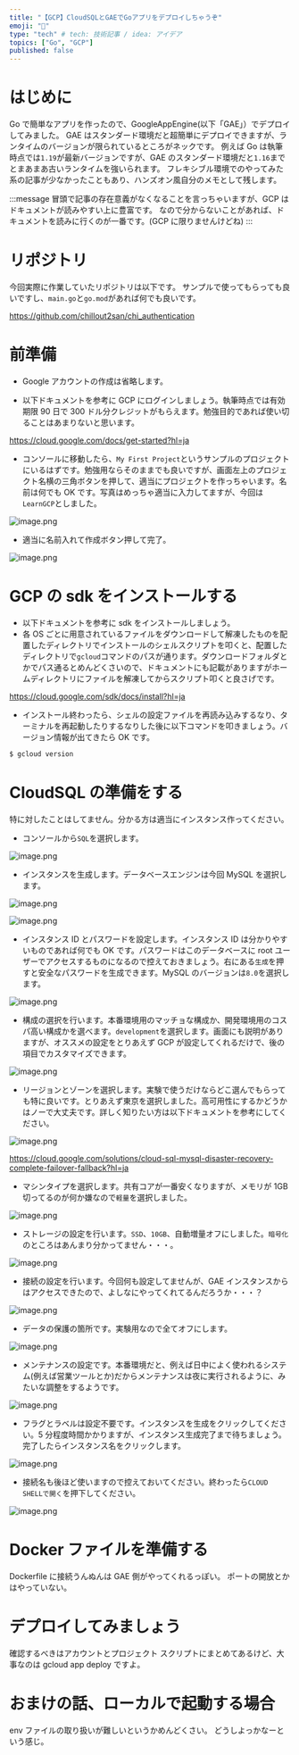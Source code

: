 ```yaml
---
title: "【GCP】CloudSQLとGAEでGoアプリをデプロイしちゃうぞ"
emoji: "👋"
type: "tech" # tech: 技術記事 / idea: アイデア
topics: ["Go", "GCP"]
published: false
---
```


# はじめに

Go で簡単なアプリを作ったので、GoogleAppEngine(以下「GAE」）でデプロイしてみました。
GAE はスタンダード環境だと超簡単にデプロイできますが、ランタイムのバージョンが限られているところがネックです。
例えば Go は執筆時点では`1.19`が最新バージョンですが、GAE のスタンダード環境だと`1.16`までとまあまあ古いランタイムを強いられます。
フレキシブル環境でのやってみた系の記事が少なかったこともあり、ハンズオン風自分のメモとして残します。

:::message
冒頭で記事の存在意義がなくなることを言っちゃいますが、GCP はドキュメントが読みやすい上に豊富です。
なので分からないことがあれば、ドキュメントを読みに行くのが一番です。(GCP に限りませんけどね)
:::

# リポジトリ

今回実際に作業していたリポジトリは以下です。
サンプルで使ってもらっても良いですし、`main.go`と`go.mod`があれば何でも良いです。

https://github.com/chillout2san/chi_authentication

# 前準備

- Google アカウントの作成は省略します。

- 以下ドキュメントを参考に GCP にログインしましょう。執筆時点では有効期限 90 日で 300 ドル分クレジットがもらえます。勉強目的であれば使い切ることはあまりないと思います。

https://cloud.google.com/docs/get-started?hl=ja

- コンソールに移動したら、`My First Project`というサンプルのプロジェクトにいるはずです。勉強用ならそのままでも良いですが、画面左上のプロジェクト名横の三角ボタンを押して、適当にプロジェクトを作っちゃいます。名前は何でも OK です。写真はめっちゃ適当に入力してますが、今回は`LearnGCP`としました。

![image.png](/images/c7b1bd4feb8800/5ff0c292-0ea2-e1dd-837a-3128d41b9f6c.png)

- 適当に名前入れて作成ボタン押して完了。

![image.png](/images/c7b1bd4feb8800/1ce5c596-30ed-04d1-d702-7acd36a41273.png)

# GCP の sdk をインストールする

- 以下ドキュメントを参考に sdk をインストールしましょう。
- 各 OS ごとに用意されているファイルをダウンロードして解凍したものを配置したディレクトリでインストールのシェルスクリプトを叩くと、配置したディレクトリで`gcloud`コマンドのパスが通ります。ダウンロードフォルダとかでパス通るとめんどくさいので、ドキュメントにも記載がありますがホームディレクトリにファイルを解凍してからスクリプト叩くと良さげです。

https://cloud.google.com/sdk/docs/install?hl=ja

- インストール終わったら、シェルの設定ファイルを再読み込みするなり、ターミナルを再起動したりするなりした後に以下コマンドを叩きましょう。バージョン情報が出てきたら OK です。

```bash
$ gcloud version
```

# CloudSQL の準備をする

特に対したことはしてません。分かる方は適当にインスタンス作ってください。

- コンソールから`SQL`を選択します。

![image.png](/images/c7b1bd4feb8800/7e5dbf2d-16c7-356d-46dc-3ca8bf0bf700.png)

- インスタンスを生成します。データベースエンジンは今回 MySQL を選択します。

![image.png](/images/c7b1bd4feb8800/5eac32d1-087a-9a78-249b-c9689c623aa5.png)

![image.png](/images/c7b1bd4feb8800/2dbe833d-8213-f526-e813-ffef6e49be3a.png)

- インスタンス ID とパスワードを設定します。インスタンス ID は分かりやすいものであれば何でも OK です。パスワードはこのデータベースに root ユーザーでアクセスするものになるので控えておきましょう。右にある`生成`を押すと安全なパスワードを生成できます。MySQL のバージョンは`8.0`を選択します。

![image.png](/images/c7b1bd4feb8800/e6ab2f39-dd06-2205-f0c4-a245bae9f9ad.png)

- 構成の選択を行います。本番環境用のマッチョな構成か、開発環境用のコスパ高い構成かを選べます。`development`を選択します。画面にも説明がありますが、オススメの設定をとりあえず GCP が設定してくれるだけで、後の項目でカスタマイズできます。

![image.png](/images/c7b1bd4feb8800/06d5b163-02c7-3007-e58c-8ec7a44dcfeb.png)

- リージョンとゾーンを選択します。実験で使うだけならどこ選んでもらっても特に良いです。とりあえず東京を選択しました。高可用性にするかどうかはノーで大丈夫です。詳しく知りたい方は以下ドキュメントを参考にしてください。

![image.png](/images/c7b1bd4feb8800/38bed488-fd5e-183b-d90e-52bf4feddae4.png)

https://cloud.google.com/solutions/cloud-sql-mysql-disaster-recovery-complete-failover-fallback?hl=ja

- マシンタイプを選択します。共有コアが一番安くなりますが、メモリが 1GB 切ってるのが何か嫌なので`軽量`を選択しました。

![image.png](/images/c7b1bd4feb8800/e4672558-f1bf-4e50-af39-31d617a41ccf.png)

- ストレージの設定を行います。`SSD`、`10GB`、自動増量オフにしました。`暗号化`のところはあんまり分かってません・・・。

![image.png](/images/c7b1bd4feb8800/cd7f47ce-8a03-40dd-3170-64ad4167065a.png)

- 接続の設定を行います。今回何も設定してませんが、GAE インスタンスからはアクセスできたので、よしなにやってくれてるんだろうか・・・？

![image.png](/images/c7b1bd4feb8800/42f04a41-abb3-be40-fad7-bf5ef53c97a0.png)

- データの保護の箇所です。実験用なので全てオフにします。

![image.png](/images/c7b1bd4feb8800/bb20f203-0969-11e2-36f8-2cb3fb88c508.png)

- メンテナンスの設定です。本番環境だと、例えば日中によく使われるシステム(例えば営業ツールとか)だからメンテナンスは夜に実行されるように、みたいな調整をするようです。

![image.png](/images/c7b1bd4feb8800/163cb35f-2e57-219f-cb31-34df5e8ae8d3.png)

- フラグとラベルは設定不要です。インスタンスを生成をクリックしてください。5 分程度時間かかりますが、インスタンス生成完了まで待ちましょう。完了したらインスタンス名をクリックします。

![image.png](/images/c7b1bd4feb8800/c98bed21-fe86-f9b4-8dc4-883f467cb1b7.png)

- 接続名も後ほど使いますので控えておいてください。終わったら`CLOUD SHELLで開く`を押下してください。

![image.png](/images/c7b1bd4feb8800/4b9c3a54-6578-b903-ed20-094222bea869.png)

# Docker ファイルを準備する

Dockerfile に接続うんぬんは GAE 側がやってくれるっぽい。
ポートの開放とかはやっていない。

# デプロイしてみましょう

確認するべきはアカウントとプロジェクト
スクリプトにまとめてあるけど、大事なのは gcloud app deploy ですよ。

# おまけの話、ローカルで起動する場合

env ファイルの取り扱いが難しいというかめんどくさい。
どうしよっかなーという感じ。
